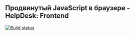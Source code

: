 ## Продвинутый JavaScript в браузере - HelpDesk: Frontend

[![Build status](https://ci.appveyor.com/api/projects/status/ms5f0wmxg0ueyhor/branch/master?svg=true)](https://ci.appveyor.com/project/NazarovAn/ahj-hw-7-2-helpdesk-frontend/branch/master)
